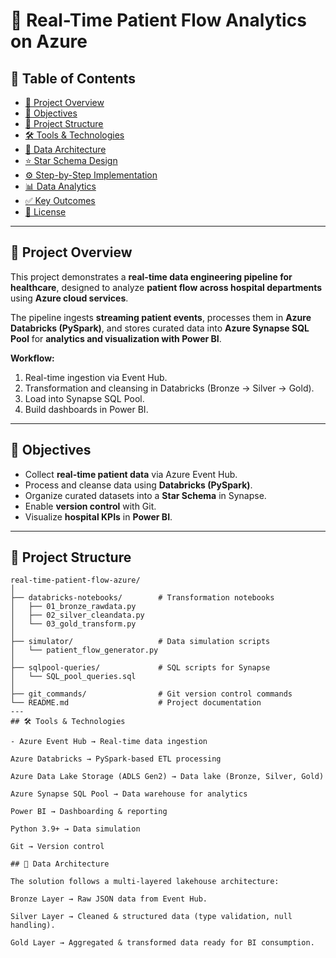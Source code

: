 # 🏥 Real-Time Patient Flow Analytics on Azure  

## 📑 Table of Contents  
- [📌 Project Overview](#-project-overview)  
- [🎯 Objectives](#-objectives)  
- [📂 Project Structure](#-project-structure)  
- [🛠️ Tools & Technologies](#-tools--technologies)  
- [📐 Data Architecture](#-data-architecture)  
- [⭐ Star Schema Design](#-star-schema-design)  
- [⚙️ Step-by-Step Implementation](#-step-by-step-implementation)  
- [📊 Data Analytics](#-data-analytics)  
- [✅ Key Outcomes](#-key-outcomes)  
- [📜 License](#-license)  

---
## 📌 Project Overview  
This project demonstrates a **real-time data engineering pipeline for healthcare**, designed to analyze **patient flow across hospital departments** using **Azure cloud services**.  

The pipeline ingests **streaming patient events**, processes them in **Azure Databricks (PySpark)**, and stores curated data into **Azure Synapse SQL Pool** for **analytics and visualization with Power BI**.  

**Workflow:**  
1. Real-time ingestion via Event Hub.  
2. Transformation and cleansing in Databricks (Bronze → Silver → Gold).  
3. Load into Synapse SQL Pool.  
4. Build dashboards in Power BI.  

---
## 🎯 Objectives  
- Collect **real-time patient data** via Azure Event Hub.  
- Process and cleanse data using **Databricks (PySpark)**.  
- Organize curated datasets into a **Star Schema** in Synapse.  
- Enable **version control** with Git.  
- Visualize **hospital KPIs** in **Power BI**.  

---

## 📂 Project Structure  
```
real-time-patient-flow-azure/
│
├── databricks-notebooks/        # Transformation notebooks
│   ├── 01_bronze_rawdata.py
│   ├── 02_silver_cleandata.py
│   └── 03_gold_transform.py
│
├── simulator/                   # Data simulation scripts
│   └── patient_flow_generator.py
│
├── sqlpool-queries/             # SQL scripts for Synapse
│   └── SQL_pool_queries.sql
│
├── git_commands/                # Git version control commands
└── README.md                    # Project documentation
---
## 🛠️ Tools & Technologies

- Azure Event Hub → Real-time data ingestion

Azure Databricks → PySpark-based ETL processing

Azure Data Lake Storage (ADLS Gen2) → Data lake (Bronze, Silver, Gold)

Azure Synapse SQL Pool → Data warehouse for analytics

Power BI → Dashboarding & reporting

Python 3.9+ → Data simulation

Git → Version control

## 📐 Data Architecture

The solution follows a multi-layered lakehouse architecture:

Bronze Layer → Raw JSON data from Event Hub.

Silver Layer → Cleaned & structured data (type validation, null handling).

Gold Layer → Aggregated & transformed data ready for BI consumption.
